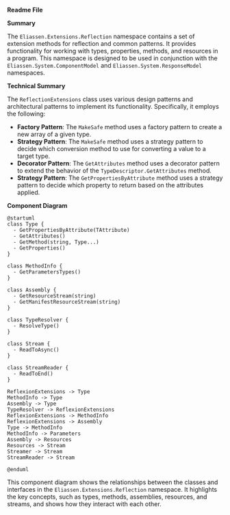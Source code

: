 **Readme File**

**Summary**

The `Eliassen.Extensions.Reflection` namespace contains a set of extension methods for reflection and common patterns. It provides functionality for working with types, properties, methods, and resources in a program. This namespace is designed to be used in conjunction with the `Eliassen.System.ComponentModel` and `Eliassen.System.ResponseModel` namespaces.

**Technical Summary**

The `ReflectionExtensions` class uses various design patterns and architectural patterns to implement its functionality. Specifically, it employs the following:

* **Factory Pattern**: The `MakeSafe` method uses a factory pattern to create a new array of a given type.
* **Strategy Pattern**: The `MakeSafe` method uses a strategy pattern to decide which conversion method to use for converting a value to a target type.
* **Decorator Pattern**: The `GetAttributes` method uses a decorator pattern to extend the behavior of the `TypeDescriptor.GetAttributes` method.
* **Strategy Pattern**: The `GetPropertiesByAttribute` method uses a strategy pattern to decide which property to return based on the attributes applied.

**Component Diagram**

```plantuml
@startuml
class Type {
  - GetPropertiesByAttribute(TAttribute)
  - GetAttributes()
  - GetMethod(string, Type...)
  - GetProperties()
}

class MethodInfo {
  - GetParametersTypes()
}

class Assembly {
  - GetResourceStream(string)
  - GetManifestResourceStream(string)
}

class TypeResolver {
  - ResolveType()
}

class Stream {
  - ReadToAsync()
}

class StreamReader {
  - ReadToEnd()
}

ReflexionExtensions -> Type
MethodInfo -> Type
Assembly -> Type
TypeResolver -> ReflexionExtensions
ReflexionExtensions -> MethodInfo
ReflexionExtensions -> Assembly
Type -> MethodInfo
MethodInfo -> Parameters
Assembly -> Resources
Resources -> Stream
Streamer -> Stream
StreamReader -> Stream

@enduml
```

This component diagram shows the relationships between the classes and interfaces in the `Eliassen.Extensions.Reflection` namespace. It highlights the key concepts, such as types, methods, assemblies, resources, and streams, and shows how they interact with each other.
